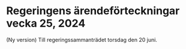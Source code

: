 # Regeringens ärendeförteckningar vecka 25, 2024

(Ny version) Till regeringssammanträdet torsdag den 20 juni.
